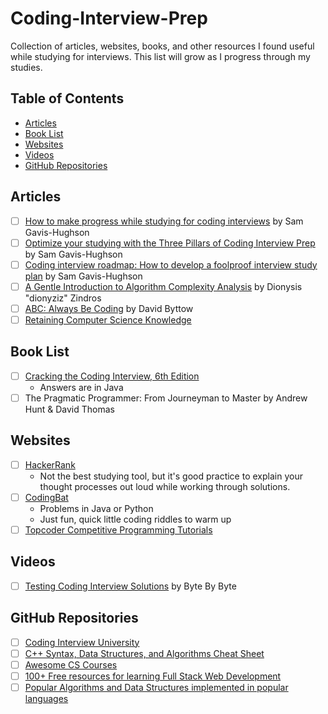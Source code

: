 # Coding-Interview-Prep
Collection of articles, websites, books, and other resources I found useful while studying for interviews. This list will grow as I progress through my studies.

## Table of Contents

- [Articles](#articles)
- [Book List](#book-list)
- [Websites](#websites)
- [Videos](#videos)
- [GitHub Repositories](#github-repositories)

## Articles
- [ ] [How to make progress while studying for coding interviews](https://medium.freecodecamp.org/how-to-make-progress-while-studying-for-coding-interviews-894c320bfa74) by Sam Gavis-Hughson
- [ ] [Optimize your studying with the Three Pillars of Coding Interview Prep](https://www.byte-by-byte.com/optimize-studying/) by Sam Gavis-Hughson
- [ ] [Coding interview roadmap: How to develop a foolproof interview study plan](https://www.byte-by-byte.com/interview-roadmap/) by Sam Gavis-Hughson
- [ ] [A Gentle Introduction to Algorithm Complexity Analysis](http://discrete.gr/complexity/) by Dionysis "dionyziz" Zindros
- [ ] [ABC: Always Be Coding](https://medium.com/always-be-coding/abc-always-be-coding-d5f8051afce2#.4heg8zvm4) by David Byttow
- [ ] [Retaining Computer Science Knowledge](https://startupnextdoor.com/retaining-computer-science-knowledge/)

## Book List
- [ ] [Cracking the Coding Interview, 6th Edition](http://www.amazon.com/Cracking-Coding-Interview-6th-Programming/dp/0984782850/)
    - Answers are in Java
- [ ] The Pragmatic Programmer: From Journeyman to Master by Andrew Hunt & David Thomas

## Websites
- [ ] [HackerRank](https://www.hackerrank.com/)
    - Not the best studying tool, but it's good practice to explain your thought processes out loud while working through solutions.
- [ ] [CodingBat](https://codingbat.com)
    - Problems in Java or Python
    - Just fun, quick little coding riddles to warm up 
- [ ] [Topcoder Competitive Programming Tutorials](https://www.topcoder.com/community/competitive-programming/tutorials/)

## Videos
- [ ] [Testing Coding Interview Solutions](https://www.youtube.com/watch?v=HgthIgvdMJ8) by Byte By Byte

## GitHub Repositories
- [ ] [Coding Interview University](https://github.com/jwasham/coding-interview-university)
- [ ] [C++ Syntax, Data Structures, and Algorithms Cheat Sheet](https://github.com/gibsjose/cpp-cheat-sheet)
- [ ] [Awesome CS Courses](https://github.com/prakhar1989/awesome-courses)
- [ ] [100+ Free resources for learning Full Stack Web Development](https://github.com/bmorelli25/Become-A-Full-Stack-Web-Developer)
- [ ] [Popular Algorithms and Data Structures implemented in popular languages](https://github.com/iiitv/algos)
